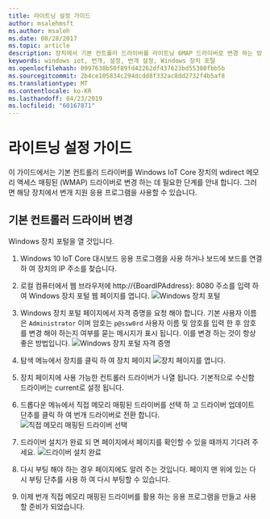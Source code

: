 ```yaml
---
title: 라이트닝 설정 가이드
author: msalehmsft
ms.author: msaleh
ms.date: 08/28/2017
ms.topic: article
description: 장치에서 기본 컨트롤러 드라이버를 라이트닝 6MAP 드라이버로 변경 하는 방법에 대해 알아봅니다.
keywords: windows iot, 번개, 설정, 번개 설정, Windows 장치 포털
ms.openlocfilehash: 0997638b50f89fd42262df437623bd55380fbb5b
ms.sourcegitcommit: 2b4ce105834c294dcdd8f332ac8dd2732f4b5af8
ms.translationtype: MT
ms.contentlocale: ko-KR
ms.lasthandoff: 04/23/2019
ms.locfileid: "60167871"
---
```

# <a name="lightning-setup-guide"></a>라이트닝 설정 가이드

이 가이드에서는 기본 컨트롤러 드라이버를 Windows IoT Core 장치의 wdirect 메모리 액세스 매핑된 (WMAP) 드라이버로 변경 하는 데 필요한 단계를 안내 합니다. 그러면 해당 장치에서 번개 지원 응용 프로그램을 사용할 수 있습니다.

## <a name="change-the-default-controller-driver"></a>기본 컨트롤러 드라이버 변경

Windows 장치 포털을 열 것입니다.

1. Windows 10 IoT Core 대시보드 응용 프로그램을 사용 하거나 보드에 보드를 연결 하 여 장치의 IP 주소를 찾습니다.

2. 로컬 컴퓨터에서 웹 브라우저에 http://{BoardIPAddress}: 8080 주소를 입력 하 여 Windows 장치 포털 웹 페이지를 엽니다.
   ![Windows 장치 포털](../media/LightningSetup/dmap1.png)

3. Windows 장치 포털 페이지에서 자격 증명을 요청 해야 합니다. 기본 사용자 이름은 `Administrator` 이며 암호는 `p@ssw0rd` 사용자 이름 및 암호를 입력 한 후 암호를 변경 해야 하는지 여부를 묻는 메시지가 표시 됩니다. 이를 변경 하는 것이 항상 좋은 방법입니다.
   ![Windows 장치 포털 자격 증명](../media/LightningSetup/dmap2.png)

4. 탐색 메뉴에서 장치를 클릭 하 여 장치 페이지 ![장치 페이지를 엽니다.](../media/LightningSetup/dmap3.png)

5. 장치 페이지에 사용 가능한 컨트롤러 드라이버가 나열 됩니다. 기본적으로 수신함 드라이버는 current로 설정 됩니다.

6. 드롭다운 메뉴에서 직접 메모리 매핑된 드라이버를 선택 하 고 드라이버 업데이트 단추를 클릭 하 여 번개 드라이버로 전환 합니다.<br/>
   ![직접 메모리 매핑된 드라이버 선택](../media/LightningSetup/dmap4.png)

7. 드라이버 설치가 완료 되 면 페이지에서 페이지를 확인할 수 있을 때까지 기다려 주세요.
   ![드라이버 설치 완료](../media/LightningSetup/dmap5.png)

8. 다시 부팅 해야 하는 경우 페이지에도 알려 주는 것입니다. 페이지 맨 위에 있는 다시 부팅 단추를 사용 하 여 다시 부팅할 수 있습니다.

9. 이제 번개 직접 메모리 매핑된 드라이버를 활용 하는 응용 프로그램을 만들고 사용할 준비가 되었습니다.
